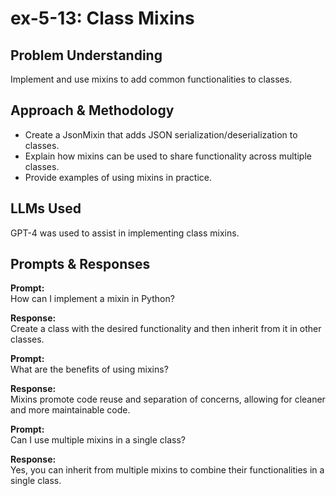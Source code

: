# ex-5-13: Class Mixins

## Problem Understanding
Implement and use mixins to add common functionalities to classes.

## Approach & Methodology
- Create a JsonMixin that adds JSON serialization/deserialization to classes.
- Explain how mixins can be used to share functionality across multiple classes.
- Provide examples of using mixins in practice.

## LLMs Used
GPT-4 was used to assist in implementing class mixins.

## Prompts & Responses
**Prompt:**  
How can I implement a mixin in Python?

**Response:**  
Create a class with the desired functionality and then inherit from it in other classes.

**Prompt:**  
What are the benefits of using mixins?

**Response:**  
Mixins promote code reuse and separation of concerns, allowing for cleaner and more maintainable code.

**Prompt:**  
Can I use multiple mixins in a single class?

**Response:**  
Yes, you can inherit from multiple mixins to combine their functionalities in a single class.
